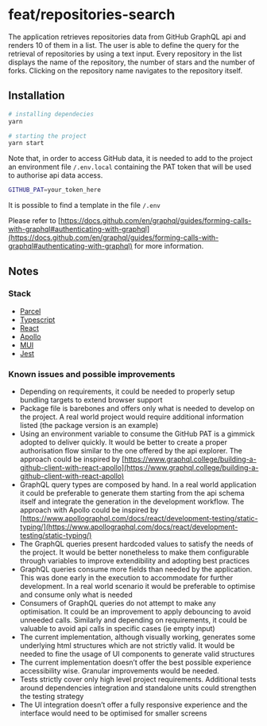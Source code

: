 # feat/repositories-search

The application retrieves repositories data from GitHub GraphQL api and renders 10 of them in a list.
The user is able to define the query for the retrieval of repositories by using a text input.
Every repository in the list displays the name of the repository, the number of stars and the number of forks.
Clicking on the repository name navigates to the repository itself.

## Installation

```bash
# installing dependecies
yarn

# starting the project
yarn start
```

Note that, in order to access GitHub data, it is needed to add to the project an environment file `/.env.local` containing the PAT token that will be used to authorise api data access.

```bash
GITHUB_PAT=your_token_here
```

It is possible to find a template in the file `/.env`

Please refer to [https://docs.github.com/en/graphql/guides/forming-calls-with-graphql#authenticating-with-graphql](https://docs.github.com/en/graphql/guides/forming-calls-with-graphql#authenticating-with-graphql) for more information.

## Notes

### Stack

- [Parcel](https://parceljs.org/)
- [Typescript](https://www.typescriptlang.org/)
- [React](https://reactjs.org/)
- [Apollo](https://www.apollographql.com/)
- [MUI](https://mui.com/)
- [Jest](https://jestjs.io/)

### Known issues and possible improvements

- Depending on requirements, it could be needed to properly setup bundling targets to extend browser support
- Package file is barebones and offers only what is needed to develop on the project. A real world project would require additional information listed (the package version is an example)
- Using an environment variable to consume the GitHub PAT is a gimmick adopted to deliver quickly. It would be better to create a proper authorisation flow similar to the one offered by the api explorer. The approach could be inspired by [https://www.graphql.college/building-a-github-client-with-react-apollo](https://www.graphql.college/building-a-github-client-with-react-apollo)
- GraphQL query types are composed by hand. In a real world application it could be preferable to generate them starting from the api schema itself and integrate the generation in the development workflow. The approach with Apollo could be inspired by [https://www.apollographql.com/docs/react/development-testing/static-typing/](https://www.apollographql.com/docs/react/development-testing/static-typing/)
- The GraphQL queries present hardcoded values to satisfy the needs of the project. It would be better nonetheless to make them configurable through variables to improve extendibility and adopting best practices
- GraphQL queries consume more fields than needed by the application. This was done early in the execution to accommodate for further development. In a real world scenario it would be preferable to optimise and consume only what is needed
- Consumers of GraphQL queries do not attempt to make any optimisation. It could be an improvement to apply debouncing to avoid unneeded calls. Similarly and depending on requirements, it could be valuable to avoid api calls in specific cases (ie empty input)
- The current implementation, although visually working, generates some underlying html structures which are not strictly valid. It would be needed to fine the usage of UI components to generate valid structures
- The current implementation doesn’t offer the best possible experience accessibility wise.
  Granular improvements would be needed.
- Tests strictly cover only high level project requirements. Additional tests around dependencies integration and standalone units could strengthen the testing strategy
- The UI integration doesn’t offer a fully responsive experience and the interface would need to be optimised for smaller screens
